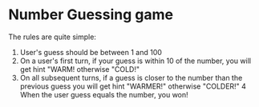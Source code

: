 # Number Guessing game
The rules are quite simple:

1. User's guess should be between 1 and 100
2. On a user's first turn, if your guess is within 10 of the number, you will get hint "WARM! otherwise "COLD!"
3. On all subsequent turns, if a guess is closer to the number than the previous guess you will get hint "WARMER!" otherwise "COLDER!"
4  When the user guess equals the number, you won!
